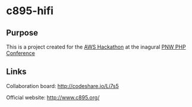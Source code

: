 # c895-hifi

Purpose
-------
This is a project created for the [AWS Hackathon](http://www.pnwphp.com/events-hackathon) at the inagural [PNW PHP Conference](http://www.pnwphp.com/)

Links
-----
Collaboration board: http://codeshare.io/Li7s5

Official website: http://www.c895.org/